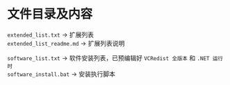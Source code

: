 # 文件目录及内容

`extended_list.txt` -> 扩展列表  
`extended_list_readme.md` -> 扩展列表说明

`software_list.txt` -> 软件安装列表，已预编辑好 `VCRedist 全版本` 和 `.NET 运行时`  
`software_install.bat` -> 安装执行脚本
